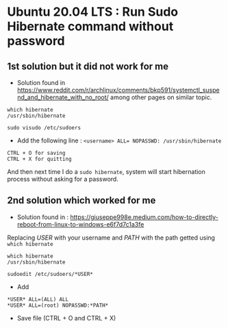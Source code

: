 # Ubuntu 20.04 LTS : Run Sudo Hibernate command without password

## 1st solution but it did not work for me 
- Solution found in https://www.reddit.com/r/archlinux/comments/bkp591/systemctl_suspend_and_hibernate_with_no_root/ among other pages on similar topic.
  
```
which hibernate
/usr/sbin/hibernate

sudo visudo /etc/sudoers
```
- Add the following line : 
`<username> ALL= NOPASSWD: /usr/sbin/hibernate`

```
CTRL + O for saving
CTRL + X for quitting
```
And then next time I do a `sudo hibernate`, system will start hibernation process without asking for a password.

## 2nd solution which worked for me
- Solution found in : https://giuseppe998e.medium.com/how-to-directly-reboot-from-linux-to-windows-e6f7d7c1a3fe

Replacing *USER* with your username and *PATH* with the path getted using `which hibernate`
```
which hibernate
/usr/sbin/hibernate

sudoedit /etc/sudoers/*USER*
```
- Add 
```
*USER* ALL=(ALL) ALL
*USER* ALL=(root) NOPASSWD:*PATH*
```
- Save file (CTRL + O and CTRL + X)
